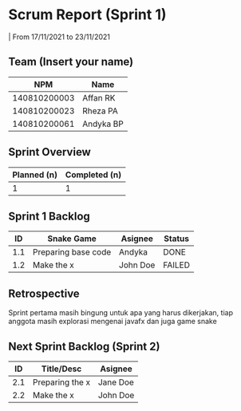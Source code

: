 # Scrum Report (Sprint 1)
| From 17/11/2021 to 23/11/2021

## Team (Insert your name)
| NPM          | Name      |
| ------------ | --------- |
| 140810200003 | Affan RK  |
| 140810200023 | Rheza PA  |
| 140810200061 | Andyka BP |

## Sprint Overview
| Planned (n) | Completed (n) |
| ----------- | ------------- |
| 1           | 1             |

## Sprint 1 Backlog

| ID  | Snake Game          | Asignee  | Status |
| --- | ------------------- | -------- | ------ |
| 1.1 | Preparing base code | Andyka   | DONE   |
| 1.2 | Make the x          | John Doe | FAILED |

## Retrospective 

Sprint pertama masih bingung untuk apa yang harus dikerjakan, tiap anggota masih explorasi mengenai javafx dan juga game snake

## Next Sprint Backlog (Sprint 2)
| ID  | Title/Desc      | Asignee  |
| --- | --------------- | -------- |
| 2.1 | Preparing the x | Jane Doe |
| 2.2 | Make the x      | John Doe |